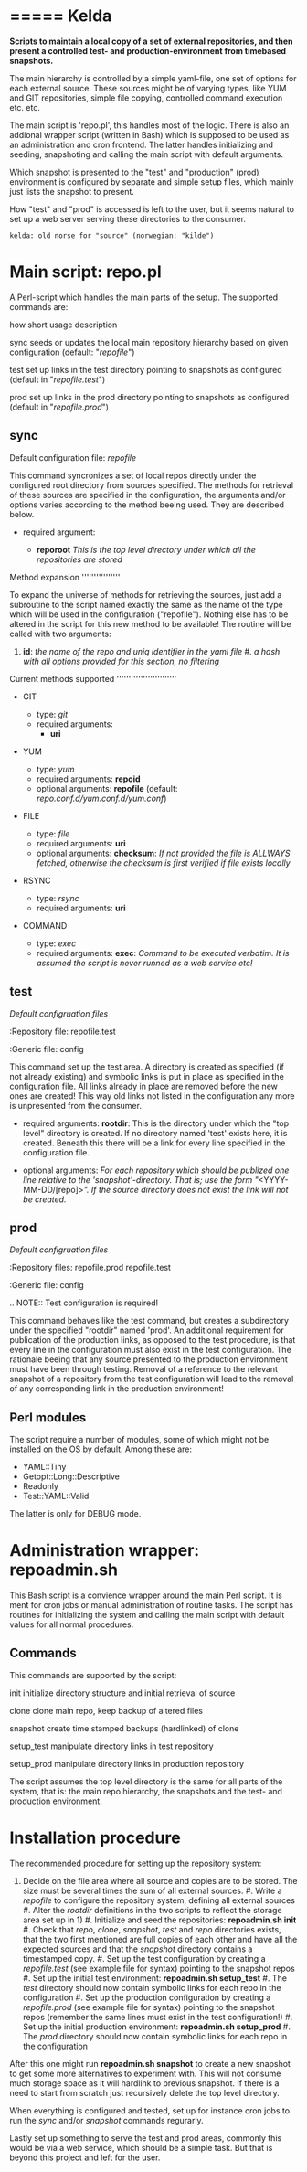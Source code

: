 =====
Kelda
=====

**Scripts to maintain a local copy of a set of external repositories, and then present a controlled test- and production-environment from timebased snapshots.**

The main hierarchy is controlled by a simple yaml-file, one set of options for each
external source. These sources might be of varying types, like YUM and GIT repositories,
simple file copying, controlled command execution etc. etc.

The main script is 'repo.pl', this handles most of the logic. There is also an addional
wrapper script (written in Bash) which is supposed to be used as an administration and
cron frontend. The latter handles initializing and seeding, snapshoting and calling the
main script with default arguments.

Which snapshot is presented to the "test" and "production" (prod) environment is configured by
separate and simple setup files, which mainly just lists the snapshot to present.

How "test" and "prod" is accessed is left to the user, but it seems natural to set up a web server
serving these directories to the consumer.

``kelda: old norse for "source" (norwegian: "kilde")``


Main script: repo.pl
====================

A Perl-script which handles the main parts of the setup. The supported commands are:

how
  short usage description

sync
  seeds or updates the local main repository hierarchy based on given configuration 
  (default: "*repofile*")

test
  set up links in the test directory pointing to snapshots as configured 
  (default in "*repofile.test*")

prod
  set up links in the prod directory pointing to snapshots as configured
  (default in "*repofile.prod*")


sync
----

Default configuration file: *repofile*

This command syncronizes a set of local repos directly under the configured root directory from sources specified.
The methods for retrieval of these sources are specified in the configuration, the arguments and/or options varies
according to the method beeing used. They are described below.

- required argument:

    - **reporoot** *This is the top level directory under which all the repositories are stored*

Method expansion
''''''''''''''''

To expand the universe of methods for retrieving the sources, just add a subroutine to the script named exactly the same as the
name of the type which will be used in the configuration ("repofile"). Nothing else has to be altered in the script for this
new method to be available! The routine will be called with two arguments:

1. **id**: *the name of the repo and uniq identifier in the yaml file*
#. *a hash with all options provided for this section, no filtering*

Current methods supported
'''''''''''''''''''''''''

- GIT
    - type: *git*
    - required arguments:
        - **uri**

- YUM
    - type: *yum*
    - required arguments:
        **repoid**
    - optional arguments:
        **repofile** (default: *repo.conf.d/yum.conf.d/yum.conf*)

- FILE
    - type: *file*
    - required arguments:
        **uri**
    - optional arguments:
        **checksum**: *If not provided the file is ALLWAYS fetched, otherwise the checksum is first verified if file exists locally*

- RSYNC
    - type: *rsync*
    - required arguments:
        **uri**

- COMMAND
    - type: *exec*
    - required arguments:
        **exec**: *Command to be executed verbatim. It is assumed the script is never runned as a web service etc!*


test
----

*Default configruation files*


:Repository file:
  repofile.test

:Generic file:
  config

This command set up the test area. A directory is created as specified (if not already existing) and symbolic links is put in place as specified in
the configuration file. All links already in place are removed before the new ones are created! This way old links not listed in the configuration
any more is unpresented from the consumer.

- required arguments:
    **rootdir**: This is the directory under which the "top level" directory is created. If no directory named 'test' exists here, it is created. Beneath this there will be a link for every line specified in the configuration file.

- optional arguments:
    *For each repository which should be publized one line relative to the 'snapshot'-directory. That is; use the form "*<YYYY-MM-DD/[repo]>*".
    If the source directory does not exist the link will _not_ be created.*

prod
----

*Default configruation files*


:Repository files:
  repofile.prod
  repofile.test

:Generic file:
  config

.. NOTE::
   Test configuration is required!

This command behaves like the test command, but creates a subdirectory under the specified "rootdir" named 'prod'. An additional requirement for publication
of the production links, as opposed to the test procedure, is that every line in the configuration must also exist in the test configuration. The rationale
beeing that any source presented to the production environment must have been through testing. Removal of a reference to the relevant snapshot of a repository from
the test configuration will lead to the removal of any corresponding link in the production environment!


Perl modules
------------

The script require a number of modules, some of which might not be installed on the OS by default. Among these are:

- YAML::Tiny
- Getopt::Long::Descriptive
- Readonly
- Test::YAML::Valid

The latter is only for DEBUG mode.


Administration wrapper: repoadmin.sh
====================================

This Bash script is a convience wrapper around the main Perl script. It is ment for cron jobs or manual administration of routine tasks. The script has routines
for initializing the system and calling the main script with default values for all normal procedures.

Commands
--------

This commands are supported by the script:

init
  initialize directory structure and initial retrieval of source

clone
  clone main repo, keep backup of altered files

snapshot
  create time stamped backups (hardlinked) of clone

setup_test
  manipulate directory links in test repository

setup_prod
  manipulate directory links in production repository


The script assumes the top level directory is the same for all parts of the system, that is: the main repo hierarchy, the snapshots and the test- and production environment.


Installation procedure
======================

The recommended procedure for setting up the repository system:

1. Decide on the file area where all source and copies are to be stored. The size must be several times the sum of all external sources.
#. Write a *repofile* to configure the repository system, defining all external sources
#. Alter the *rootdir* definitions in the two scripts to reflect the storage area set up in 1)
#. Initialize and seed the repositories: **repoadmin.sh init**
#. Check that *repo*, *clone*, *snapshot*, *test* and *repo* directories exists, that the two first mentioned are full copies of each other and have all the expected sources and 
   that the *snapshot* directory contains a timestamped copy.
#. Set up the test configuration by creating a *repofile.test* (see example file for syntax) pointing to the snapshot repos
#. Set up the initial test environment: **repoadmin.sh setup_test**
#. The *test* directory should now contain symbolic links for each repo in the configuration
#. Set up the production configuration by creating a *repofile.prod* (see example file for syntax) pointing to the snapshot repos (remember the same lines must exist in the test configuration!)
#. Set up the initial production environment: **repoadmin.sh setup_prod**
#. The *prod* directory should now contain symbolic links for each repo in the configuration

After this one might run **repoadmin.sh snapshot** to create a new snapshot to get some more alternatives to experiment with. This will not consume much storage space as it will hardlink to previous snapshot. If there is a need to start from scratch just recursively delete the top level directory.

When everything is configured and tested, set up for instance cron jobs to run the *sync* and/or *snapshot* commands regurarly.

Lastly set up something to serve the test and prod areas, commonly this would be via a web service, which should be a simple task. But that is beyond this project and left for the user.


